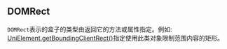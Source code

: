 ## DOMRect

<!-- CUSTOMTYPEJSON.DOMRect.description -->

<!-- CUSTOMTYPEJSON.DOMRect.compatibility -->

`DOMRect`表示的盒子的类型由返回它的方法或属性指定。例如: [UniElement.getBoundingClientRect()](./unielement.md#getboundingclientrect)指定使用此类对象限制范围内容的矩形。

<!-- CUSTOMTYPEJSON.DOMRect.extends -->

<!-- CUSTOMTYPEJSON.DOMRect.param -->
